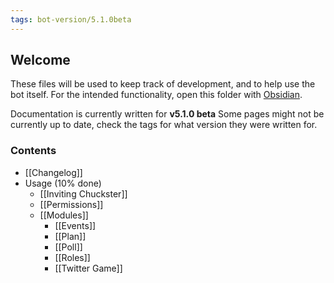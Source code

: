 ```yaml
---
tags: bot-version/5.1.0beta
---
```


## Welcome
These files will be used to keep track of development, and to help use the bot itself. For the intended functionality, open this folder with [Obsidian](https://obsidian.md/).

Documentation is currently written for **v5.1.0 beta**
Some pages might not be currently up to date, check the tags for what version they were written for.

### Contents
- [[Changelog]]
- Usage (10% done)
	- [[Inviting Chuckster]]
	- [[Permissions]]
	- [[Modules]]
		-  [[Events]]
		-  [[Plan]]
		-  [[Poll]]
		-  [[Roles]]
		-  [[Twitter Game]]